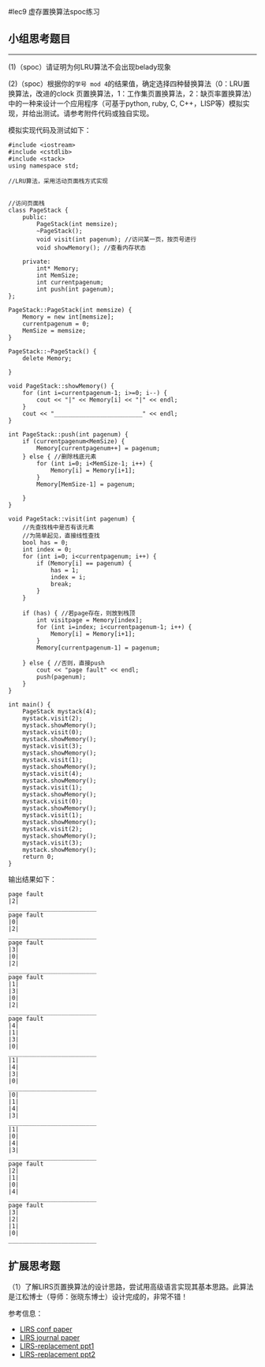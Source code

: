 #lec9 虚存置换算法spoc练习

## 小组思考题目

----
(1)（spoc）请证明为何LRU算法不会出现belady现象


(2)（spoc）根据你的`学号 mod 4`的结果值，确定选择四种替换算法（0：LRU置换算法，改进的clock 页置换算法，1：工作集页置换算法，2：缺页率置换算法）中的一种来设计一个应用程序（可基于python, ruby, C, C++，LISP等）模拟实现，并给出测试。请参考附件代码或独自实现。

模拟实现代码及测试如下：

    #include <iostream>
    #include <cstdlib>
    #include <stack>
    using namespace std;
    
    //LRU算法，采用活动页面栈方式实现
    
    
    //访问页面栈
    class PageStack {
        public:
            PageStack(int memsize);
            ~PageStack();
            void visit(int pagenum); //访问某一页，按页号进行
            void showMemory(); //查看内存状态
    
        private:
            int* Memory;
            int MemSize;
            int currentpagenum;
            int push(int pagenum);
    };
    
    PageStack::PageStack(int memsize) {
        Memory = new int[memsize];
        currentpagenum = 0;
        MemSize = memsize;
    }
    
    PageStack::~PageStack() {
        delete Memory;
    
    }
    
    void PageStack::showMemory() {
        for (int i=currentpagenum-1; i>=0; i--) {
            cout << "|" << Memory[i] << "|" << endl;
        }
        cout << "_________________________" << endl;
    }
    
    int PageStack::push(int pagenum) {
        if (currentpagenum<MemSize) {
            Memory[currentpagenum++] = pagenum;
        } else { //删除栈底元素
            for (int i=0; i<MemSize-1; i++) {
                Memory[i] = Memory[i+1];
            }
            Memory[MemSize-1] = pagenum;
    
        }
    }
    
    void PageStack::visit(int pagenum) {
        //先查找栈中是否有该元素
        //为简单起见，直接线性查找
        bool has = 0;
        int index = 0;
        for (int i=0; i<currentpagenum; i++) {
            if (Memory[i] == pagenum) {
                has = 1;
                index = i;
                break;
            }
        }
    
        if (has) { //若page存在，则放到栈顶
            int visitpage = Memory[index];
            for (int i=index; i<currentpagenum-1; i++) {
                Memory[i] = Memory[i+1];
            }
            Memory[currentpagenum-1] = pagenum;
    
        } else { //否则，直接push
            cout << "page fault" << endl;
            push(pagenum);
        }
    }
    
    int main() {
        PageStack mystack(4);
        mystack.visit(2);
        mystack.showMemory();
        mystack.visit(0);
        mystack.showMemory();
        mystack.visit(3);
        mystack.showMemory();
        mystack.visit(1);
        mystack.showMemory();
        mystack.visit(4);
        mystack.showMemory();
        mystack.visit(1);
        mystack.showMemory();
        mystack.visit(0);
        mystack.showMemory();
        mystack.visit(1);
        mystack.showMemory();
        mystack.visit(2);
        mystack.showMemory();
        mystack.visit(3);
        mystack.showMemory();
        return 0;
    }

输出结果如下：

    page fault
    |2|
    _________________________
    page fault
    |0|
    |2|
    _________________________
    page fault
    |3|
    |0|
    |2|
    _________________________
    page fault
    |1|
    |3|
    |0|
    |2|
    _________________________
    page fault
    |4|
    |1|
    |3|
    |0|
    _________________________
    |1|
    |4|
    |3|
    |0|
    _________________________
    |0|
    |1|
    |4|
    |3|
    _________________________
    |1|
    |0|
    |4|
    |3|
    _________________________
    page fault
    |2|
    |1|
    |0|
    |4|
    _________________________
    page fault
    |3|
    |2|
    |1|
    |0|
    _________________________

## 扩展思考题
（1）了解LIRS页置换算法的设计思路，尝试用高级语言实现其基本思路。此算法是江松博士（导师：张晓东博士）设计完成的，非常不错！

参考信息：

 - [LIRS conf paper](http://www.ece.eng.wayne.edu/~sjiang/pubs/papers/jiang02_LIRS.pdf)
 - [LIRS journal paper](http://www.ece.eng.wayne.edu/~sjiang/pubs/papers/jiang05_LIRS.pdf)
 - [LIRS-replacement ppt1](http://dragonstar.ict.ac.cn/course_09/XD_Zhang/(6)-LIRS-replacement.pdf)
 - [LIRS-replacement ppt2](http://www.ece.eng.wayne.edu/~sjiang/Projects/LIRS/sig02.ppt)
